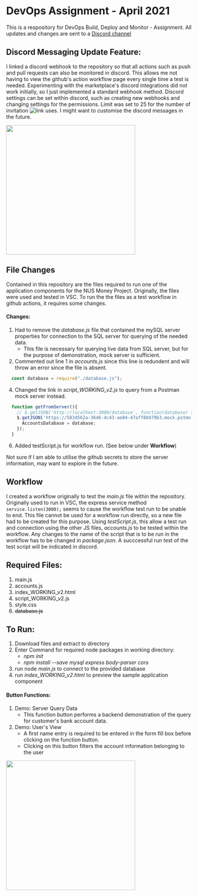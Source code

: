 # DevOps Assignment - April 2021

This is a respository for DevOps Build, Deploy and Monitor - Assignment.
All updates and changes are sent to a [Discord channel](https://discord.gg/9DURXVr3M9)

## Discord Messaging Update Feature:
I linked a discord webhook to the repository so that all actions such as push and pull requests can also be monitored in discord.
This allows me not having to view the github's action workflow page every single time a test is needed.
Experimenting with the marketplace's discord integrations did not work initially, so I just implemented a standard webhook method.
Discord settings can be set within discord, such as creating new webhooks and changing settings for the permissions.
Limit was set to 25 for the number of invitation ![link](https://discord.gg/9DURXVr3M9) uses.
I might want to customise the discord messages in the future.

<img src="https://github.com/xyangp/devops-assignment/blob/fa1ba90b8bce400c9e470132d653195b1250ee24/Screenshot%202021-04-20%20175632.png"  height="350">

## File Changes
Contained in this repository are the files required to run one of the application components for the NUS Money Project.
Originally, the files were used and tested in VSC. To run the the files as a test workflow in github actions,
it requires some changes.
#### Changes:
1. Had to remove the *database.js* file that contained the mySQL server properties for connection to the SQL server for querying of the needed data.
   * This file is necessary for querying live data from SQL server, but for the purpose of demonstration, mock server is sufficient.
2. Commented out line 1 in *accounts.js* since this line is redundent and will throw an error since the file is absent.
```javascript
  const database = require("./database.js");
``` 
4. Changed the link in *script_WORKING_v2.js* to query from a Postman mock server instead.
```javascript
  function getFromServer(){
    // $.getJSON('http://localhost:3000/database', function(database) {
    $.getJSON('https://583d562a-3646-4c43-ae04-47aff88479b3.mock.pstmn.io/database', function(database) {      
      AccountsDatabase = database;
    });
  }
```

6. Added testScript.js for workflow run. (See below under **Workflow**)

Not sure if I am able to utilise the github secrets to store the server information, may want to explore in the future.

## Workflow
I created a workflow originally to test the *main.js* file within the repository.
Originally used to run in VSC, the express service method `service.listen(3000);` seems to cause the workflow test run to be unable to end.
This file cannot be used for a workflow run directly, so a new file had to be created for this purpose.
Using *testScript.js*, this allow a test run and connection using the other JS files, *accounts.js* to be tested within the workflow.
Any changes to the name of the script that is to be run in the workflow has to be changed in *package.json*.
A succcessful run test of the test script will be indicated in discord.

## Required Files:
1. main.js
2. accounts.js
3. index_WORKING_v2.html
4. script_WORKING_v2.js
5. style.css
6. ~~database.js~~ 

## To Run:
1) Download files and extract to directory
2) Enter Command for required node packages in working directory: 
    * *npm init*
    * *npm install --save mysql express body-parser cors*
3) run node *main.js* to connect to the provided database
4) run *index_WORKING_v2.html* to preview the sample application component

#### Button Functions:
1) Demo: Server Query Data
      * This function button performs a backend demonstration of the query for customer's bank account data.
2) Demo: User's View
      * A first name entry is required to be entered in the form fill box before clicking on the function button.
      * Clicking on this button filters the account information belonging to the user
<img src="https://github.com/xyangp/devops-assignment/blob/d613d48521e7df6880102ca30f6b953a915126fb/Screenshot%202021-04-19%20191846.png"  height="350">
